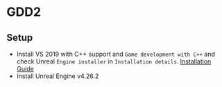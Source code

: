 # GDD2

## Setup
- Install VS 2019 with C++ support and `Game development with C++` and check Unreal `Engine installer` in `Installation details`. 
[Installation Guide](https://docs.unrealengine.com/en-US/ProductionPipelines/DevelopmentSetup/VisualStudioSetup/index.html)
- Install Unreal Engine v4.26.2